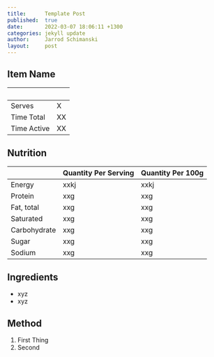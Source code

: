 ```yaml
---
title:      Template Post
published:  true
date:       2022-03-07 18:06:11 +1300
categories: jekyll update
author:     Jarrod Schimanski
layout:     post
---
```


## Item Name

&nbsp; | &nbsp;
------ | -----
Serves | X
Time Total | XX
Time Active | XX

## Nutrition 
&nbsp; | Quantity Per Serving | Quantity Per 100g
------ | ----- | ------
Energy | xxkj | xxkj
Protein | xxg | xxg
Fat, total | xxg | xxg
 Saturated | xxg | xxg 
Carbohydrate | xxg | xxg
 Sugar | xxg | xxg
Sodium | xxg | xxg   

## Ingredients

- xyz
- xyz 

## Method 

1. First Thing
1. Second